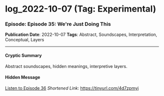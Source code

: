 # log_2022-10-07 (Tag: Experimental)

### Episode: Episode 35: We're Just Doing This

**Publication Date**: 2022-10-07
**Tags**: Abstract, Soundscapes, Interpretation, Conceptual, Layers

---

#### Cryptic Summary
Abstract soundscapes, hidden meanings, interpretive layers.

#### Hidden Message


[Listen to Episode 36](https://tinyurl.com/4d7zpmyj)
*Shortened Link*: https://tinyurl.com/4d7zpmyj
